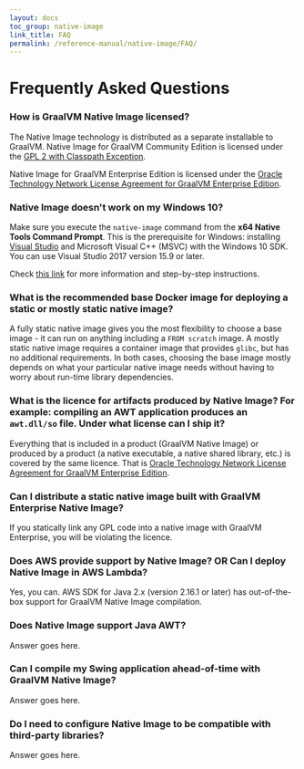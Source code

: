 ```yaml
---
layout: docs
toc_group: native-image
link_title: FAQ
permalink: /reference-manual/native-image/FAQ/
---
```


# Frequently Asked Questions

### How is GraalVM Native Image licensed?

The Native Image technology is distributed as a separate installable to GraalVM.
Native Image for GraalVM Community Edition is licensed under the [GPL 2 with Classpath Exception](https://github.com/oracle/graal/blob/master/substratevm/LICENSE).

Native Image for GraalVM Enterprise Edition is licensed under the [Oracle Technology Network License Agreement for GraalVM Enterprise Edition](https://www.oracle.com/downloads/licenses/graalvm-otn-license.html).

### Native Image doesn't work on my Windows 10?

Make sure you execute the `native-image` command from the **x64 Native Tools Command Prompt**.
This is the prerequisite for Windows: installing [Visual Studio](https://visualstudio.microsoft.com/vs/) and Microsoft Visual C++ (MSVC) with the Windows 10 SDK.
You can use Visual Studio 2017 version 15.9 or later.

Check [this link](https://medium.com/graalvm/using-graalvm-and-native-image-on-windows-10-9954dc071311) for more information and step-by-step instructions.

### What is the recommended base Docker image for deploying a static or mostly static native image?

A fully static native image gives you the most flexibility to choose a base image - it can run on anything including a `FROM scratch` image.
A mostly static native image requires a container image that provides `glibc`, but has no additional requirements.
In both cases, choosing the base image mostly depends on what your particular native image needs without having to worry about run-time library dependencies.

### What is the licence for artifacts produced by Native Image? For example: compiling an AWT application produces an `awt.dll/so` file. Under what license can I ship it?

Everything that is included in a product (GraalVM Native Image) or produced by a product (a native executable, a native shared library, etc.) is covered by the same licence. That is [Oracle Technology Network License Agreement for GraalVM Enterprise Edition](https://www.oracle.com/downloads/licenses/graalvm-otn-license.html).

### Can I distribute a static native image built with GraalVM Enterprise Native Image?

If you statically link any GPL code into a native image with GraalVM Enterprise, you will be violating the licence.

###  Does AWS provide support by Native Image? OR Can I deploy Native Image in AWS Lambda?

Yes, you can. AWS SDK for Java 2.x (version 2.16.1 or later) has out-of-the-box support for GraalVM Native Image compilation.

### Does Native Image support Java AWT?

Answer goes here.

### Can I compile my Swing application ahead-of-time with GraalVM Native Image?

Answer goes here.

### Do I need to configure Native Image to be compatible with third-party libraries? 

Answer goes here.